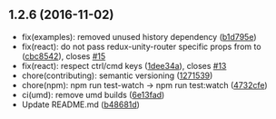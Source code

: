 <a name="1.2.6"></a>
## 1.2.6 (2016-11-02)

* fix(examples): removed unused history dependency ([b1d795e](https://github.com/auru/redux-unity-router/commit/b1d795e))
* fix(react): do not pass redux-unity-router specific props from <Link> to <a> ([cbc8542](https://github.com/auru/redux-unity-router/commit/cbc8542)), closes [#15](https://github.com/auru/redux-unity-router/issues/15)
* fix(react): respect ctrl/cmd keys ([1dee34a](https://github.com/auru/redux-unity-router/commit/1dee34a)), closes [#13](https://github.com/auru/redux-unity-router/issues/13)
* chore(contributing): semantic versioning ([1271539](https://github.com/auru/redux-unity-router/commit/1271539))
* chore(npm): npm run test-watch -> npm run test:watch ([4732cfe](https://github.com/auru/redux-unity-router/commit/4732cfe))
* ci(umd): remove umd builds ([6e13fad](https://github.com/auru/redux-unity-router/commit/6e13fad))
* Update README.md ([b48681d](https://github.com/auru/redux-unity-router/commit/b48681d))



